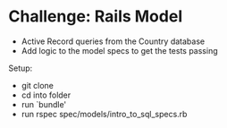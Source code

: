 # Challenge: Rails Model

- Active Record queries from the Country database 
- Add logic to the model specs to get the tests passing

Setup:
- git clone
- cd into folder
- run `bundle'
- run rspec spec/models/intro_to_sql_specs.rb
